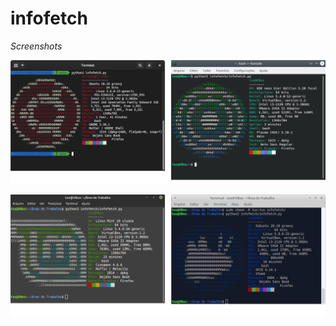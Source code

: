 # infofetch

*Screenshots*

![Image](infofetch/data/screen1.png "screenshot")

![Image](infofetch/data/screen2.png "screenshot")

